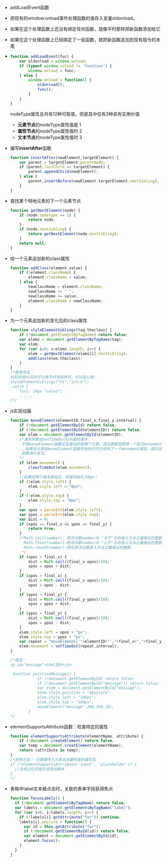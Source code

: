 -    addLoadEvent函数

  - 把现有的window.onload事件处理函数的值存入变量oldonload。
  - 如果在这个处理函数上还没有绑定任何函数，就像平时那样把新函数添加给它
  - 如果在这个处理函数上已经绑定了一些函数，就把新函数追加到现有指令的末尾

- ```js
  function addLoadEvent(fuc) {
      var oldonload = window.onload;
      if (typeof window.onload != 'function') {
          window.onload = func;
      } else {
          window.onload = function() {
              oldonload();
              func();
          }
      }
  }
  ```

  nodeType属性总共有12种可取值，但是其中仅有3种具有实用价值  

  - **元素节点**的nodeType属性值是 1
  - **属性节点**的nodeType属性值时 2
  - **文本节点**的nodeType属性值时 3 

- 编写**insertAfter**函数

  ```javascript
  function insertAfter(newElement,targetElement) {
      var parent = targetElement.parentNode;
      if (parent.lastChild == targetElement) {
          parent.appendChild(newElement);
      } else {
          parent.insertBefore(newElement,targetElement.nextSibling);
      }
  } 
  ```

- 查找某个特地元素的下一个元素节点  

  ```javascript
  function getNextElement(node) {
      if (node.nodeType == 1) {
          return node;
      }
      if (node.nextSibling) {
          return getNextElement(node.nextSibling);
      }
      return null;
  }
  ```

- 给一个元素追加新的class属性

  ```javascript
  function addClass(element,value) {
      if (!element.className) {
          element.className = value;
      } else {
          newClassName = element.className;
          newClassName += " ";
          newClassName += value;
          element.className = newClassName;
      }
  }
  ```

- 为一个元素追加新的变化后的class属性

  ```JavaScript
  function styleElementSiblings(tag,theclass) {
      if (!document.getElementByTagName) return false;
      var elems = document.getElementByTagName(tag);
      var elem;
      for (var i=0; i<elems.length; i++) {
          elem = getNextElement(elems[i].nextSibling);
          addClass(elem,theclass);
      }
  }
  /*使用方法：
  比如说给h1后的子元素节点添加样式，可以这么做:
  styleElementSiblings("h1","intro");  
  .intro {
      font: 14px "salas";
      ......
  }*/
  ```

- js实现动画

  ```javascript
  function moveElement(elementID,final_x,final_y,interval) {
      if (!document.getElementById) return false;
      if (!document.getElementById(elementID)) return false;
      var elem = document.getElementById(elementID);
      /*清除积累在setTimeOut队列里的事件
       不管moveElement函数正在移动的是哪个元素，该元素都将获得一个名为movement的属性
       。如果该元素在moveElement函数开始执行时已经有了一个movement属性，就应该用clearElement
       函数进行复位。
      */
      if (elem.movement) {
          clearTimeOut(elem.movement);
      }
      //如果这两个值未被设定，将其初始化为0px；
      if (!elem.style.left) {
          elem.style.left = "0px";
      }
      if (!elem.style.top) {
          elem.style.top = "0px";
      }
      var xpos = parseInt(elem.style.left);
      var ypos = parseInt(elem.style.top);
      var dist = 0;
      if (xpos == final_x && ypos == final_y) {
          return true;
      }
      /*Math.ceil(number): 把浮点数number向 "大于"方向舍入为与之最接近的整数
        Math.floor(number):把浮点数number向 "小于"方向舍入为与之最接近的整数
        Math.round(number):把任意浮点数舍入为与之最接近的整数
       */
      if (xpos < final_x) {
          dist = Math.ceil((final_x-xpos)/10);
          xpos = xpos + dist;
      }
      if (xpos > final_x) {
          dist = Math.ceil((final_x-xpos)/10);
          xpos = xpos - dist;
      }
      if (ypos < final_y) {
          dist = Math.ceil((final_y-ypos)/10);
          xpos = ypos + dist;
      }
      if (ypos > final_y) {
          dist = Math.ceil((final_y-ypos)/10);
          xpos = ypos - dist;
      }
      elem.style.left = xpos + "px";
      elem.style.top = ypos + "px";
      var repeat = "moveElement('"+elementID+"',"+final_x+","+final_y+","+interval+")";
      elem.movement = setTimeOut(repeat,interval);
  }
  
  /*用法：
  <p id="message">html部分</p>
  
   function positionMessage() {
              if (!document.getElementById) return false;
              if (!document.getElementById("message")) return false;
              var elem = document.getElementById("message");
              elem.style.position = "absolute";
              elem.style.left = "100px";
              elem.style.top = "100px";
              moveElement("message",200,100,10);
          }
  */
  ```

- elementSupportsAttribute函数：检查特定的属性 

  ```JavaScript
  function elementSupportsAttribute(elementName, attribute) {
      if (!document.createElement) return false;
      var temp = document.creatElement(elementName);
      return (attribute in temp);
  }
  /*使用方法： 只需要传入元素名和要检查的属性名
  if (!elementSupportsAttribute('input', 'placeholder')) {
  	//生成占位符提示信息的脚本
  }
  */
  ```

- 表格中label文本被点击时，关联的表单字段获得焦点  

  ```JavaScript
  function focusLabels() {
    if (!document.getElementsByTagName) return false;
    var labels = document.getElementsByTagName("label");
    for (var i=0; i<labels.length; i++) {
      if (!labels[i].getAttribute("for")) continue;
      labels[i].onclick = function() {
        var id = this.getAttribute("for");
        if (!document.getElementById(id)) return false;
        var element = document.getElementById(id);
        element.focus();
      }
    }
  }
  ```
